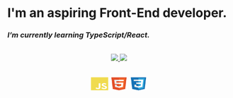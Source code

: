 # I'm an aspiring Front-End developer.

### *I’m currently learning TypeScript/React.*
<br />

<div align="center">
  <a href="https://github.com/lesYeauxSansVisage" style:"display: flex;">
  <img height="180em" src="https://github-readme-stats.vercel.app/api?username=lesYeauxSansVisage&show_icons=true&theme=dark&include_all_commits=true&count_private=true"/>
  <img height="180em" src="https://github-readme-stats.vercel.app/api/top-langs/?username=lesYeauxSansVisage&layout=compact&langs_count=3&theme=dark"/>
  </a>
</div>

<br/>

<div align="center"><br>
  <img align="center" alt="Rafa-Js" height="30" width="40" src="https://raw.githubusercontent.com/devicons/devicon/master/icons/javascript/javascript-plain.svg">
  <img align="center" alt="Rafa-HTML" height="30" width="40" src="https://raw.githubusercontent.com/devicons/devicon/master/icons/html5/html5-original.svg">
  <img align="center" alt="Rafa-CSS" height="30" width="40" src="https://raw.githubusercontent.com/devicons/devicon/master/icons/css3/css3-original.svg">
</div>



  
